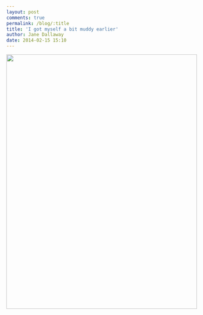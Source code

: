 ```yaml
---
layout: post
comments: true
permalink: /blog/:title
title: 'I got myself a bit muddy earlier'
author: Jane Dallaway
date: 2014-02-15 15:10
---
```


<div><a href="//static.skitters.dallaway.com/tp_IMG_20140215_122449.jpg"><img src="//static.skitters.dallaway.com/tp_thumb_IMG_20140215_122449.jpg" width="500" height="667"/></a></div>


  
      

